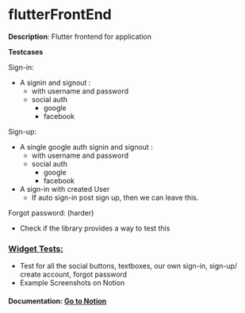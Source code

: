 # flutterFrontEnd
**Description**: Flutter frontend for application

**Testcases**

Sign-in:
- A signin and signout :
    - with username and password
    - social auth
        - google
        - facebook

Sign-up:

- A single google auth signin and signout :
    - with username and password
    - social auth
        - google
        - facebook
- A sign-in with created User
    - If auto sign-in post sign up, then we can leave this.
    

Forgot password: (harder)
- Check if the library provides a way to test this

### [Widget Tests:](https://docs.flutter.dev/testing#widget-tests)
- Test for all the social buttons, textboxes, our own sign-in, sign-up/ create account, forgot password
- Example Screenshots on Notion



#### **Documentation**: [Go to Notion](https://www.notion.so/rupi-app/MVP-FrontEnd-398d29c25f3c44a5a712076c6990c804)
